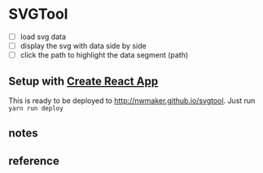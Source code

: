 # SVGTool

* [ ] load svg data
* [ ] display the svg with data side by side
* [ ] click the path to highlight the data segment (path)

## Setup with [Create React App](https://github.com/facebookincubator/create-react-app)

This is ready to be deployed to http://nwmaker.github.io/svgtool.
Just run ```yarn run deploy```

## notes 

## reference
 
